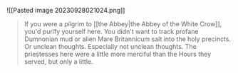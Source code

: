 ![[Pasted image 20230928021024.png]]
> If you were a pilgrim to [[the Abbey|the Abbey of the White Crow]], you'd purify yourself here. You didn't want to track profane Dumnonian mud or alien Mare Britannicum salt into the holy precincts. Or unclean thoughts. Especially not unclean thoughts. The priestesses here were a little more merciful than the Hours they served, but only a little.
